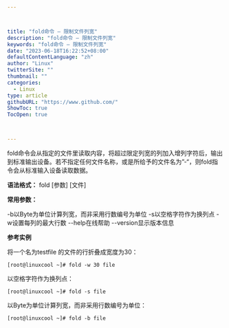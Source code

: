 ```yaml
---



title: "fold命令 – 限制文件列宽"
description: "fold命令 – 限制文件列宽"
keywords: "fold命令 – 限制文件列宽"
date: "2023-06-18T16:22:52+08:00"
defaultContentLanguage: "zh"
author: "Linux"
twitterSite: ""
thumbnail: ""
categories:
  - Linux
type: article
githubURL: "https://www.github.com/"
ShowToc: true
TocOpen: true



---
```


fold命令会从指定的文件里读取内容，将超过限定列宽的列加入增列字符后，输出到标准输出设备。若不指定任何文件名称，或是所给予的文件名为”-“，则fold指令会从标准输入设备读取数据。

**语法格式：** fold [参数] [文件]

**常用参数：**

-b以Byte为单位计算列宽，而非采用行数编号为单位 -s以空格字符作为换列点 -w设置每列的最大行数 --help在线帮助 --version显示版本信息

**参考实例**

将一个名为testfile 的文件的行折叠成宽度为30：

```
[root@linuxcool ~]# fold -w 30 file
```

以空格字符作为换列点：

```
[root@linuxcool ~]# fold -s file
```

以Byte为单位计算列宽，而非采用行数编号为单位：

```
[root@linuxcool ~]# fold -b file
```